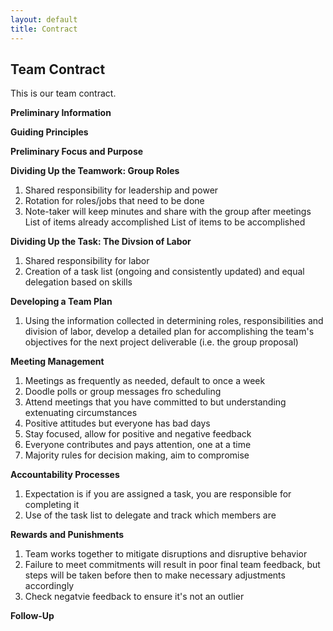 ```yaml
---
layout: default
title: Contract
---
```

## Team Contract
This is our team contract.

**Preliminary Information**

**Guiding Principles**

**Preliminary Focus and Purpose**

**Dividing Up the Teamwork: Group Roles**
  1. Shared responsibility for leadership and power
  2. Rotation for roles/jobs that need to be done
  3. Note-taker will keep minutes and share with the group after meetings
       List of items already accomplished
       List of items to be accomplished
    
    
**Dividing Up the Task: The Divsion of Labor**
 1. Shared responsibility for labor
 2. Creation of a task list (ongoing and consistently updated) and equal delegation based on skills


**Developing a Team Plan**
 1. Using the information collected in determining roles, responsibilities and division of labor, develop a detailed plan for accomplishing the team's objectives for the next project deliverable (i.e. the group proposal)

**Meeting Management**
 1. Meetings as frequently as needed, default to once a week
 2. Doodle polls or group messages fro scheduling
 3. Attend meetings that you have committed to but understanding extenuating circumstances
 4. Positive attitudes but everyone has bad days
 5. Stay focused, allow for positive and negative feedback
 6. Everyone contributes and pays attention, one at a time
 7. Majority rules for decision making, aim to compromise
 
**Accountability Processes**
 1. Expectation is if you are assigned a task, you are responsible for completing it
 2. Use of the task list to delegate and track which members are 

**Rewards and Punishments**
 1. Team works together to mitigate disruptions and disruptive behavior 
 2. Failure to meet commitments will result in poor final team feedback, but steps will be taken before then to make necessary adjustments accordingly
 3. Check negatvie feedback to ensure it's not an outlier 

**Follow-Up**
